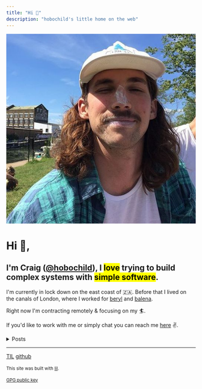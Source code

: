 ```yaml
---
title: "Hi 👋"
description: "hobochild's little home on the web"
---
```



![A picture of Craig with too much suntan lotion on his nose.](./profile.jpeg#round)

# Hi 👋,

## I'm Craig ([@hobochild](https://github.com/hobochild)), I <mark>love</mark> trying to build complex systems with <mark>simple software</mark>.

I'm currently in lock down on the east coast of 🇿🇦. Before that I lived on the canals of London, where I worked for [beryl](https://beryl.cc/) and [balena](https://balena.io/).

Right now I'm contracting remotely & focusing on my 🏄.

If you'd like to work with me or simply chat you can reach me [here](mailto:website@hobochild.com) ✌️.

<details>
<summary>Posts</summary>

- [Packaging a deno app with Docker](posts/deno-demo.md)
- [A simple approach to testing next.js apps](posts/testing.md)
- [Reimagining Chat](posts/chat.md)
- [Why dont APIs have the --help option?](posts/help.md)

</details>

---

[TIL](/til.md) [github](https://github.com/hobochild/lil)

<small>This site was built with [lil](https://github.com/hobochild).</small>

<small>[GPG public key](/publickey.txt)</small>
